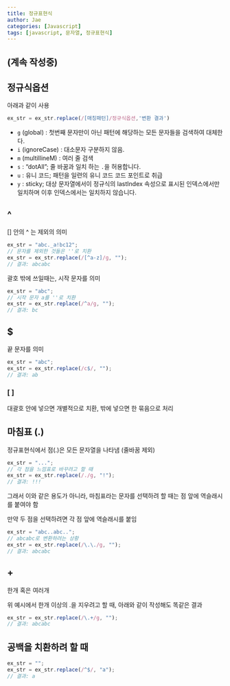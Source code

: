 ```yaml
---
title: 정규표현식
author: Jae
categories: [Javascript]
tags: [javascript, 문자열, 정규표현식]
---
```


## (계속 작성중)

## **정규식옵션**

아래과 같이 사용

```javascript
ex_str = ex_str.replace(/[매칭패턴]/정규식옵션,'변환 결과')
```

- `g` (global) : 첫번째 문자만이 아닌 패턴에 해당하는 모든 문자들을 검색하여 대체한다.
- `i` (ignoreCase) : 대소문자 구분하지 않음.
- `m` (multillineM) : 여러 줄 검색
- `s` : “dotAll”; 줄 바꿈과 일치 하는 `.`을 허용합니다.
- `u` : 유니 코드; 패턴을 일련의 유니 코드 코드 포인트로 취급
- `y` : sticky; 대상 문자열에서이 정규식의 lastIndex 속성으로 표시된 인덱스에서만 일치하며 이후 인덱스에서는 일치하지 않습니다.

## ^

[] 안의 ^ 는 제외의 의미

```javascript
ex_str = "abc._a!bc12";
// 문자를 제외한 것들은 ''로 치환
ex_str = ex_str.replace(/[^a-z]/g, "");
// 결과: abcabc
```

괄호 밖에 쓰일때는, 시작 문자를 의미

```javascript
ex_str = "abc";
// 시작 문자 a를 ''로 치환
ex_str = ex_str.replace(/^a/g, "");
// 결과: bc
```

## $

끝 문자를 의미

```javascript
ex_str = "abc";
ex_str = ex_str.replace(/c$/, "");
// 결과: ab
```

### [ ]

대괄호 안에 넣으면 개별적으로 치환, 밖에 넣으면 한 묶음으로 처리

## 마침표 (.)

정규표현식에서 점(.)은 모든 문자열을 나타냄 (줄바꿈 제외)

```javascript
ex_str = "...";
// 각 점을 느낌표로 바꾸려고 할 때
ex_str = ex_str.replace(/./g, "!");
// 결과: !!!
```

그래서 이와 같은 용도가 아니라, 마침표라는 문자를 선택하려 할 때는 점 앞에 역슬래시를 붙여야 함

만약 두 점을 선택하려면 각 점 앞에 역슬래시를 붙임

```javascript
ex_str = "abc..abc..";
// abcabc로 변환하려는 상황
ex_str = ex_str.replace(/\.\./g, "");
// 결과: abcabc
```

## +

한개 혹은 여러개

위 예시에서 한개 이상의 .을 지우려고 할 때, 아래와 같이 작성해도 똑같은 결과

```javascript
ex_str = ex_str.replace(/\.+/g, "");
// 결과: abcabc
```

## 공백을 치환하려 할 때

```javascript
ex_str = "";
ex_str = ex_str.replace(/^$/, "a");
// 결과: a
```
